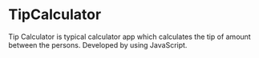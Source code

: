 # TipCalculator
Tip Calculator is typical calculator app which calculates the tip of amount between the persons. Developed by using JavaScript.
